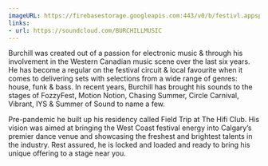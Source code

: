 ```yaml
---
imageURL: https://firebasestorage.googleapis.com:443/v0/b/festivl.appspot.com/o/userContent%2FE83AB7D2-CA98-4B6F-A73E-E37E5A6C5553.png?alt=media&token=4a1253fd-c68c-412f-b51b-5c11e36692ce
links:
- url: https://soundcloud.com/BURCHILLMUSIC
---
```

Burchill was created out of a passion for electronic music & through his involvement in the Western Canadian music scene over the last six years. He has become a regular on the festival circuit & local favourite when it comes to delivering sets with selections from a wide range of genres: house, funk & bass. In recent years, Burchill has brought his sounds to the stages of FozzyFest, Motion Notion, Chasing Summer, Circle Carnival, Vibrant, IYS & Summer of Sound to name a few.

Pre-pandemic he built up his residency called Field Trip at The Hifi Club. His vision was aimed at bringing the West Coast festival energy into Calgary’s premier dance venue and showcasing the freshest and brightest talents in the industry. Rest assured, he is locked and loaded and ready to bring his unique offering to a stage near you.